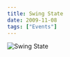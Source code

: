 ```yaml
---
title: Swing State
date: 2009-11-08
tags: ["Events"]
---
```


![Swing State](/images/2009-11-08.jpg)
